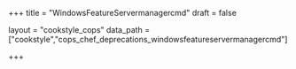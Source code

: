 +++
title = "WindowsFeatureServermanagercmd"
draft = false

layout = "cookstyle_cops"
data_path = ["cookstyle","cops_chef_deprecations_windowsfeatureservermanagercmd"]

+++

<!-- The content of this page is automatically generated from the
cops_chef_deprecations_windowsfeatureservermanagercmd.yml file in github.com/chef/cookstyle/blob/main/docs-chef-io/data/cookstyle/. -->
